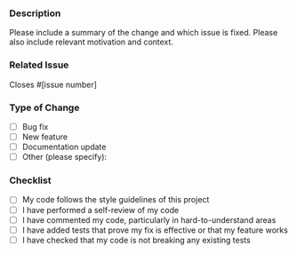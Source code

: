 ### Description

Please include a summary of the change and which issue is fixed. Please also include relevant motivation and context.

### Related Issue

Closes #[issue number]

### Type of Change

- [ ] Bug fix
- [ ] New feature
- [ ] Documentation update
- [ ] Other (please specify):

### Checklist

- [ ] My code follows the style guidelines of this project
- [ ] I have performed a self-review of my code
- [ ] I have commented my code, particularly in hard-to-understand areas
- [ ] I have added tests that prove my fix is effective or that my feature works
- [ ] I have checked that my code is not breaking any existing tests
